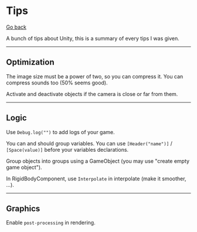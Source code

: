 # Tips

[Go back](../index.md)

A bunch of tips about Unity, this is a summary of every tips I was given.

<hr class="sl">

## Optimization

The image size must be a power of two, so you can compress it.
You can compress sounds too (50% seems good).

Activate and deactivate objects if the camera
is close or far from them.

<hr class="sr">

## Logic

Use ``Debug.log("")`` to add logs of your game.

You can and should group variables. You can use
``[Header("name")]`` / `[Space(value)]`
before your variables declarations.

Group objects into groups using a GameObject (you may
use "create empty game object").

In RigidBodyComponent, use ``Interpolate`` in
interpolate (make it smoother, ...).

<hr class="sl">

## Graphics

Enable ``post-processing`` in rendering.